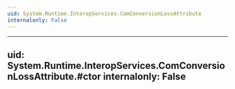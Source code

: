 ```yaml
---
uid: System.Runtime.InteropServices.ComConversionLossAttribute
internalonly: False
---
```


---
uid: System.Runtime.InteropServices.ComConversionLossAttribute.#ctor
internalonly: False
---

